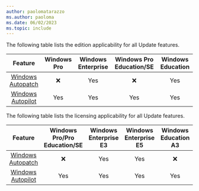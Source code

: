 ```yaml
---
author: paolomatarazzo
ms.author: paoloma
ms.date: 06/02/2023
ms.topic: include
---
```


The following table lists the edition applicability for all Update features.

|Feature|Windows Pro|Windows Enterprise|Windows Pro Education/SE|Windows Education|
|:-:|:-:|:-:|:-:|:-:|
|[Windows Autopatch](/windows/deployment/windows-autopatch/)|❌|Yes|❌|Yes|
|[Windows Autopilot](/windows/deployment/windows-autopilot)|Yes|Yes|Yes|Yes|

The following table lists the licensing applicability for all Update features.

|Feature|Windows Pro/Pro Education/SE|Windows Enterprise E3|Windows Enterprise E5|Windows Education A3|Windows Education A5|
|:-:|:-:|:-:|:-:|:-:|:-:|
|[Windows Autopatch](/windows/deployment/windows-autopatch/)|❌|Yes|Yes|❌|❌|
|[Windows Autopilot](/windows/deployment/windows-autopilot)|Yes|Yes|Yes|Yes|Yes|
